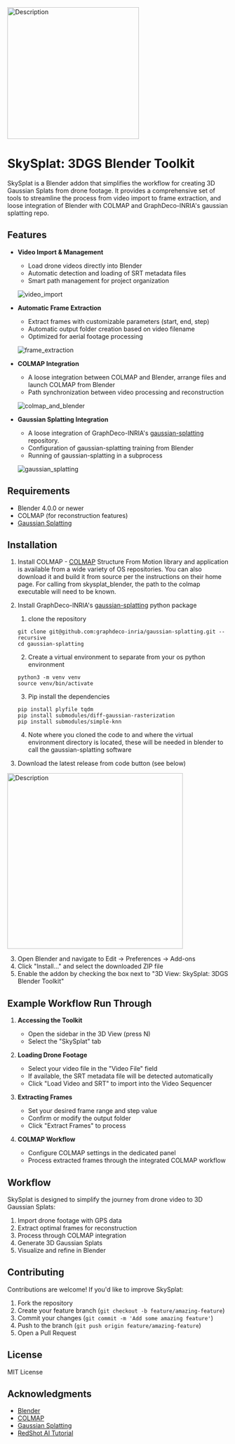 <img src="images/skysplat_logo1.png" width="300" alt="Description">

# SkySplat: 3DGS Blender Toolkit

SkySplat is a Blender addon that simplifies the workflow for creating 3D Gaussian Splats from drone footage. It provides a comprehensive set of tools to streamline the process from video import to frame extraction, and loose integration of Blender with COLMAP and GraphDeco-INRIA's gaussian splatting repo.

## Features

- **Video Import & Management**
  - Load drone videos directly into Blender
  - Automatic detection and loading of SRT metadata files
  - Smart path management for project organization

  ![video_import](images/silo_video_import.png)

- **Automatic Frame Extraction**
  - Extract frames with customizable parameters (start, end, step)
  - Automatic output folder creation based on video filename
  - Optimized for aerial footage processing

  ![frame_extraction](images/silo_frame_capture.png)

- **COLMAP Integration**
  - A loose integration between COLMAP and Blender, arrange files and launch COLMAP from Blender
  - Path synchronization between video processing and reconstruction

  ![colmap_and_blender](images/silo_colmap_and_blender.png)

- **Gaussian Splatting Integration**
  - A loose integration of GraphDeco-INRIA's [gaussian-splatting](https://github.com/graphdeco-inria/gaussian-splatting) repository.
  - Configuration of gaussian-splatting training from Blender
  - Running of gaussian-splatting in a subprocess

  ![gaussian_splatting](images/silo_colmap_and_3dgs_6.png)

## Requirements

- Blender 4.0.0 or newer
- COLMAP (for reconstruction features)
- [Gaussian Splatting](https://github.com/graphdeco-inria/gaussian-splatting)

## Installation

1. Install COLMAP - [COLMAP](https://colmap.github.io/) Structure From Motion library and application is available from a wide variety of OS repositories. You can also download it and build it from source per the instructions on their home page. For calling from skysplat_blender, the path to the colmap executable will need to be known.

2. Install GraphDeco-INRIA's [gaussian-splatting](https://github.com/graphdeco-inria/gaussian-splatting) python package
   1. clone the repository
   ```
   git clone git@github.com:graphdeco-inria/gaussian-splatting.git --recursive
   cd gaussian-splatting
   ```
   2. Create a virtual environment to separate from your os python environment
   ```
   python3 -m venv venv
   source venv/bin/activate
   ```
   3. Pip install the dependencies
   ```
   pip install plyfile tqdm
   pip install submodules/diff-gaussian-rasterization
   pip install submodules/simple-knn
   ```
   4. Note where you cloned the code to and where the virtual environment directory is located, these will be needed in blender to call the gaussian-splatting software

2. Download the latest release from code button (see below)

<img src="images/download_zip.png" width="400" alt="Description">

3. Open Blender and navigate to Edit → Preferences → Add-ons
4. Click "Install..." and select the downloaded ZIP file
5. Enable the addon by checking the box next to "3D View: SkySplat: 3DGS Blender Toolkit"

## Example Workflow Run Through

1. **Accessing the Toolkit**
   - Open the sidebar in the 3D View (press N)
   - Select the "SkySplat" tab

2. **Loading Drone Footage**
   - Select your video file in the "Video File" field
   - If available, the SRT metadata file will be detected automatically
   - Click "Load Video and SRT" to import into the Video Sequencer

3. **Extracting Frames**
   - Set your desired frame range and step value
   - Confirm or modify the output folder
   - Click "Extract Frames" to process

4. **COLMAP Workflow**
   - Configure COLMAP settings in the dedicated panel
   - Process extracted frames through the integrated COLMAP workflow

## Workflow

SkySplat is designed to simplify the journey from drone video to 3D Gaussian Splats:

1. Import drone footage with GPS data
2. Extract optimal frames for reconstruction
3. Process through COLMAP integration
4. Generate 3D Gaussian Splats
5. Visualize and refine in Blender

## Contributing

Contributions are welcome! If you'd like to improve SkySplat:

1. Fork the repository
2. Create your feature branch (`git checkout -b feature/amazing-feature`)
3. Commit your changes (`git commit -m 'Add some amazing feature'`)
4. Push to the branch (`git push origin feature/amazing-feature`)
5. Open a Pull Request

## License

MIT License

## Acknowledgments

- [Blender](https://www.blender.org/)
- [COLMAP](https://colmap.github.io/)
- [Gaussian Splatting](https://github.com/graphdeco-inria/gaussian-splatting)
- [RedShot AI Tutorial](https://www.reshot.ai/3d-gaussian-splatting)
